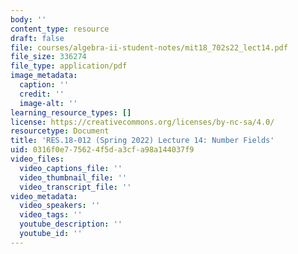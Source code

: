 ```yaml
---
body: ''
content_type: resource
draft: false
file: courses/algebra-ii-student-notes/mit18_702s22_lect14.pdf
file_size: 336274
file_type: application/pdf
image_metadata:
  caption: ''
  credit: ''
  image-alt: ''
learning_resource_types: []
license: https://creativecommons.org/licenses/by-nc-sa/4.0/
resourcetype: Document
title: 'RES.18-012 (Spring 2022) Lecture 14: Number Fields'
uid: 0316f0e7-7562-4f5d-a3cf-a98a144037f9
video_files:
  video_captions_file: ''
  video_thumbnail_file: ''
  video_transcript_file: ''
video_metadata:
  video_speakers: ''
  video_tags: ''
  youtube_description: ''
  youtube_id: ''
---
```

